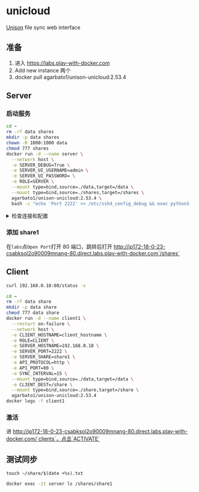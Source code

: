# unicloud
[Unison](https://github.com/bcpierce00/unison/wiki/Software-for-use-with-Unison#web-interfaces) file sync web interface

## 准备
1. 进入 https://labs.play-with-docker.com
2. Add new instance 两个
3. docker pull agarbato1/unison-unicloud:2.53.4

## Server

### 启动服务
```bash
cd ~
rm -rf data shares
mkdir -p data shares
chown -R 1000:1000 data
chmod 777 shares
docker run -d --name server \
  --network host \
  -e SERVER_DEBUG=True \
  -e SERVER_UI_USERNAME=admin \
  -e SERVER_UI_PASSWORD= \
  -e ROLE=SERVER \
  --mount type=bind,source=./data,target=/data \
  --mount type=bind,source=./shares,target=/shares \
  agarbato1/unison-unicloud:2.53.4 \
  bash -c "echo 'Port 2222' >> /etc/sshd_config_debug && exec python3 -u start.py"
```


<details>
<summary>检查连接和配置</summary>

#### 检查是否能ping通client
```bash
CLIENT_IP="192.168.0.17"
docker exec -it server ping -c 1 $CLIENT_IP
```
#### 检查sshd配置
```bash
docker exec -it server cat /etc/sshd_config_debug
```
#### 查看sshd日志
```bash
cat ~/data/log/sshd.log
```
</details>


### 添加 share1
在`labs`点`Open Port`打开 80 端口，跳转后打开 http://ip172-18-0-23-csabksol2o90009mnang-80.direct.labs.play-with-docker.com`/shares`


## Client
```bash
curl 192.168.0.18:80/status -v

cd ~
rm -rf data share
mkdir -p data share
chmod 777 data share
docker run -d --name client1 \
  --restart on-failure \
  --network host \
  -e CLIENT_HOSTNAME=client_hostname \
  -e ROLE=CLIENT \
  -e SERVER_HOSTNAME=192.168.0.18 \
  -e SERVER_PORT=2222 \
  -e SERVER_SHARE=share1 \
  -e API_PROTOCOL=http \
  -e API_PORT=80 \
  -e SYNC_INTERVAL=15 \
  --mount type=bind,source=./data,target=/data \
  -e CLIENT_DEST=/share \
  --mount type=bind,source=./share,target=/share \
  agarbato1/unison-unicloud:2.53.4
docker logs -f client1
```

### 激活

进 http://ip172-18-0-23-csabksol2o90009mnang-80.direct.labs.play-with-docker.com/`clients`，点击`ACTIVATE`


## 测试同步
```
touch ~/share/$(date +%s).txt
```

```bash
docker exec -it server ls /shares/share1
```
